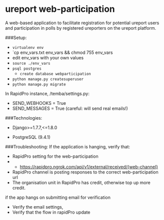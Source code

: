 ureport web-participation
=======


A web-based application to facilitate registration for potential ureport users and participation in polls by registered ureporters on the ureport platform.


###Setup:

- `virtualenv env`
- `cp env_vars.txt env_vars && chmod 755 env_vars
- edit env_vars with your own values
- `source ./env_vars`
- `psql postgres`
  - `create database webparticipation`
- `python manage.py createsuperuser`
- `python manage.py migrate`

In RapidPro instance, /temba/settings.py:
- SEND_WEBHOOKS = True
- SEND_MESSAGES = True (careful: will send real emails!)

###Technologies:

- Django>=1.7.7,<=1.8.0

- PostgreSQL (9.4.1)


###Troubleshooting:
If the application is hanging, verify that:
- RapidPro setting for the web-participation
- - https://rapidpro.ngrok.com/api/v1/external/received/{web-channel}
- RapidPro channel is posting responses to the correct web-participation url
- The organisation unit in RapidPro has credit, otherwise top up more credit.

if the app hangs on submitting email for verification
- Verify the email settings,
- Verify that the flow in rapidPro update



